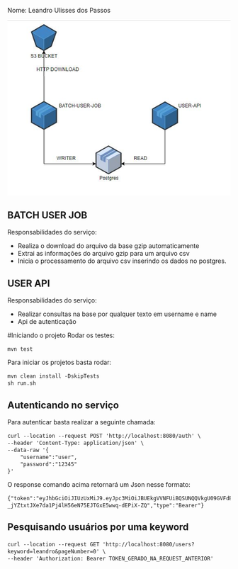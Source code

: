 Nome: Leandro Ulisses dos Passos

![image info](/img/solution.JPG)

## BATCH USER JOB
Responsabilidades do serviço:
- Realiza o download do arquivo da base gzip automaticamente
- Extrai as informações do arquivo gzip para um arquivo csv
- Inicia o processamento do arquivo csv inserindo os dados no postgres.

## USER API
Responsabilidades do serviço:
- Realizar consultas na base por qualquer texto em username e name
- Api de autenticação

#Iniciando o projeto
Rodar os testes:
```
mvn test
```
Para iniciar os projetos basta rodar:
```
mvn clean install -DskipTests
sh run.sh
```


## Autenticando no serviço
Para autenticar basta realizar a seguinte chamada:
```
curl --location --request POST 'http://localhost:8080/auth' \
--header 'Content-Type: application/json' \
--data-raw '{
    "username":"user",
    "password":"12345"
}'
```
O response comando acima retornará um Json nesse formato:
```
{"token":"eyJhbGciOiJIUzUxMiJ9.eyJpc3MiOiJBUEkgVVNFUiBQSUNQQVkgU09GVFdBUkUgRU5HSU5FRVIgQ0hBTExFTkdFIiwic3ViIjoiZWM1ZjY2YWEtNDZlNC00ZjExLTk3NTEtZjJlMmJmMjg1ZjJjIiwiaWF0IjoxNjA3OTU1Nzk5LCJleHAiOjE2MDgwNDIxOTksInJvbGVzIjpbIlVTRVIiXX0.hEoR0m3Vm1JpuuBJgkWuQ2eCAJ9fi48P_X3XhCcZA-_jYZtxtJXe7da1Pj4lH56eN75EJTGxE5wwq-dEPiX-ZQ","type":"Bearer"}
```

## Pesquisando usuários por uma keyword
```
curl --location --request GET 'http://localhost:8080/users?keyword=leandro&pageNumber=0' \
--header 'Authorization: Bearer TOKEN_GERADO_NA_REQUEST_ANTERIOR' 
```
